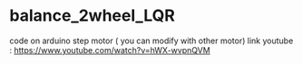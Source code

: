 # balance_2wheel_LQR
code on arduino
step motor ( you can modify with other motor) 
link youtube : https://www.youtube.com/watch?v=hWX-wvpnQVM
